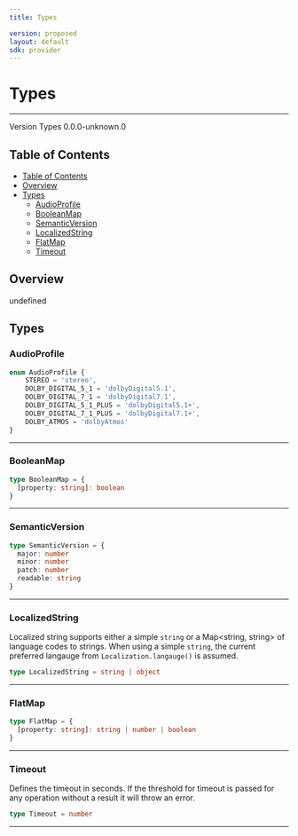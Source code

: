```yaml
---
title: Types

version: proposed
layout: default
sdk: provider
---
```


# Types
---
Version Types 0.0.0-unknown.0

## Table of Contents
   - [Table of Contents](#table-of-contents)
   - [Overview](#overview)
   - [Types](#types)
     - [AudioProfile](#audioprofile)
     - [BooleanMap](#booleanmap)
     - [SemanticVersion](#semanticversion)
     - [LocalizedString](#localizedstring)
     - [FlatMap](#flatmap)
     - [Timeout](#timeout)


## Overview
 undefined

## Types

### AudioProfile



```typescript
enum AudioProfile {
	STEREO = 'stereo',
	DOLBY_DIGITAL_5_1 = 'dolbyDigital5.1',
	DOLBY_DIGITAL_7_1 = 'dolbyDigital7.1',
	DOLBY_DIGITAL_5_1_PLUS = 'dolbyDigital5.1+',
	DOLBY_DIGITAL_7_1_PLUS = 'dolbyDigital7.1+',
	DOLBY_ATMOS = 'dolbyAtmos'
}

```



---
### BooleanMap



```typescript
type BooleanMap = {
  [property: string]: boolean
}
```



---
### SemanticVersion



```typescript
type SemanticVersion = {
  major: number
  minor: number
  patch: number
  readable: string
}
```



---
### LocalizedString

Localized string supports either a simple `string` or a Map<string, string> of language codes to strings. When using a simple `string`, the current preferred langauge from `Localization.langauge()` is assumed.

```typescript
type LocalizedString = string | object
```



---
### FlatMap



```typescript
type FlatMap = {
  [property: string]: string | number | boolean
}
```



---
### Timeout

Defines the timeout in seconds. If the threshold for timeout is passed for any operation without a result it will throw an error.

```typescript
type Timeout = number
```



---